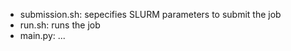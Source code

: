- submission.sh: sepecifies SLURM parameters to submit the job
- run.sh: runs the job
- main.py: ...